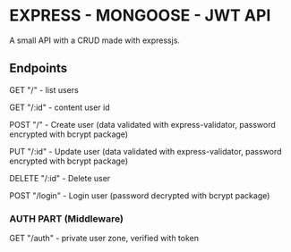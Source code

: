 # EXPRESS - MONGOOSE - JWT API

A small API with a CRUD made with expressjs.

## Endpoints

GET "/" - list users

GET "/:id" - content user id

POST "/" - Create user (data validated with express-validator, password encrypted with bcrypt package)

PUT "/:id" - Update user (data validated with express-validator, password encrypted with bcrypt package)

DELETE "/:id" - Delete user

POST "/login"  - Login user (password decrypted with bcrypt package)

### AUTH PART (Middleware)

GET "/auth" - private user zone, verified with token
